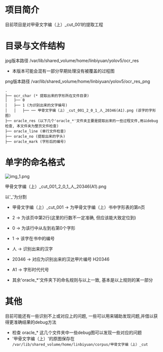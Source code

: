 # 项目简介

目前项目是对甲骨文字编（上）_cut_001的提取工程

# 目录与文件结构

jpg版本路径
/var/lib/shared_volume/home/linbiyuan/yolov5/ocr_res
* 本版本可能会混有一部分早期处理没有被覆盖的过程图

png版本路径
/var/lib/shared_volume/home/linbiyuan/yolov5/ocr_res_png

```
.
├── ocr_char (* 提取出来的字形所在文件目录)
│   ├── 0
│   ├── 1 (为识别出来的文字编号)
│   │   ├── ── 甲骨文字编（上）_cut_001_2_0_1_人_20346(A1).png (该字的字形图)
├── oracle_res (以下几个'oracle_*'文件夹主要是提取出来的一些过程文件,用以debug检查, 本文件夹为整页文件检查)
├── oracle_line (单行文件检查)
├── oracle_no (提取出来的字头)
├── oracle_mark (字形后的编号)
```


# 单字的命名格式

![img_1.png](img_ocr_readme_0.png)

甲骨文字编（上）_cut_001_2_0_1_人_20346(A1).png

以'_'为分割

* 甲骨文字编（上）_cut_001 -> 为甲骨文字编（上）书中字形表的第n页
* 2 -> 为该页中第2行(这里的行数不一定准确, 但应该能大致定位到)
* 0 -> 为该行中从左到右第0个字形
* 1 -> 该字在书中的编号
* 人 -> 识别出来的汉字
* 20346 -> 对应为识别出来的汉达甲片编号 H20346
* A1 -> 字形时代代号

* 其余'oracle_*'文件夹下的命名规则与以上一致, 基本是以上规则的某一部分

# 其他

目前可能还有一些识别不上或对应上的问题, 一些可以用来辅助发现问题,并借以获得更准确结果的debug方法
* 检查 oracle_* 这几个文件夹中一些debug图可以发现一些对应的问题
* '甲骨文字编（上）'的原图保存在
`/var/lib/shared_volume/home/linbiyuan/corpus/甲骨文字编（上）_cut`
